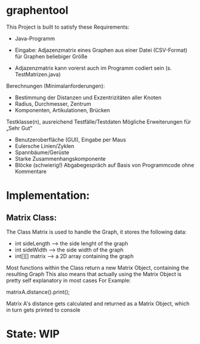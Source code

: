 # graphentool
This Project is built to satisfy these Requirements:

- Java-Programm
- Eingabe: Adjazenzmatrix eines Graphen aus einer Datei (CSV-Format)
für Graphen beliebiger Größe

- Adjazenzmatrix kann vorerst auch im Programm codiert sein (s. TestMatrizen.java)

Berechnungen (Minimalanforderungen):
- Bestimmung der Distanzen und Exzentrizitäten aller Knoten
- Radius, Durchmesser, Zentrum
- Komponenten, Artikulationen, Brücken

Testklasse(n), ausreichend Testfälle/Testdaten
Mögliche Erweiterungen für „Sehr Gut“
- Benutzeroberfläche (GUI), Eingabe per Maus
- Eulersche Linien/Zyklen
- Spannbäume/Gerüste
- Starke Zusammenhangskomponente
- Blöcke (schwierig!)
Abgabegespräch auf Basis von Programmcode ohne Kommentare

# Implementation:
## Matrix Class:
The Class Matrix is used to handle the Graph, it stores the following data:
- int sideLength  --> the side lenght of the graph
- int sideWidth   --> the side width of the graph
- int[][] matrix  --> a 2D array containing the graph

Most functions within the Class return a new Matrix Object, containing the resulting Graph
This also means that actually using the Matrix Object is pretty self explanatory in most cases
For Example:

  matrixA.distance().print();
 
  Matrix A's distance gets calculated and returned as a Matrix Object, which in turn gets printed to console
  
# State: WIP

